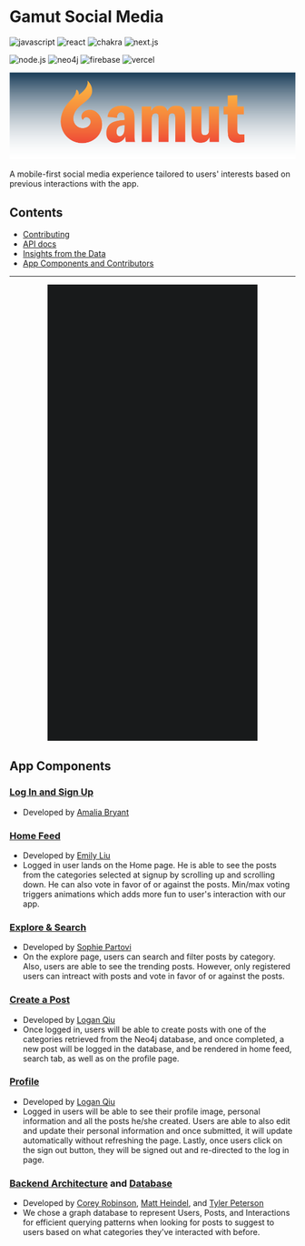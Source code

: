 # Gamut Social Media

![javascript](https://img.shields.io/badge/JavaScript-323330?style=for-the-badge&logo=javascript&logoColor=F7DF1E)
![react](https://img.shields.io/badge/React-20232A?style=for-the-badge&logo=react&logoColor=61DAFB)
![chakra](https://img.shields.io/badge/Chakra--UI-319795?style=for-the-badge&logo=chakra-ui&logoColor=white)
![next.js](https://img.shields.io/badge/next.js-000000?style=for-the-badge&logo=nextdotjs&logoColor=white)

![node.js](https://img.shields.io/badge/Node.js-339933?style=for-the-badge&logo=nodedotjs&logoColor=white)
![neo4j](https://img.shields.io/badge/Neo4j-018bff?style=for-the-badge&logo=neo4j&logoColor=white)
![firebase](https://img.shields.io/badge/firebase-ffca28?style=for-the-badge&logo=firebase&logoColor=black)
![vercel](https://img.shields.io/badge/Vercel-000000?style=for-the-badge&logo=vercel&logoColor=white)

![gamut banner](docs/img/gamut_banner.png)

A mobile-first social media experience tailored to users' interests based on previous interactions with the app.

## Contents

- [Contributing](CONTRIBUTING.md)
- [API docs](docs/API-guide.md)
- [Insights from the Data](docs/Learnings.md)
- [App Components and Contributors](#app-components)

---

<p align="center">
  <img alt="app demo" src="docs/img/demo.gif">
</p>

## App Components

### [Log In and Sign Up](components/login)

- Developed by [Amalia Bryant](https://github.com/cookieByte4130)

### [Home Feed](components/feed)

- Developed by [Emily Liu](https://github.com/yyliu11)
- Logged in user lands on the Home page. He is able to see the posts from the categories selected at signup by scrolling up and scrolling down. He can also vote in favor of or against the posts. Min/max voting triggers animations which adds more fun to user's interaction with our app.

### [Explore & Search](components/search)

- Developed by [Sophie Partovi](https://github.com/sadafpartovi)
- On the explore page, users can search and filter posts by category. Also, users are able to see the trending posts. However, only registered users can intreact with posts and vote in favor of or against the posts.

### [Create a Post](components/new-post)

- Developed by [Logan Qiu](https://github.com/logan-qiu)
- Once logged in, users will be able to create posts with one of the categories retrieved from the Neo4j database, and once completed, a new post will be logged in the database, and be rendered in home feed, search tab, as well as on the profile page.

### [Profile](components/profile)

- Developed by [Logan Qiu](https://github.com/logan-qiu)
- Logged in users will be able to see their profile image, personal information and all the posts he/she created. Users are able to also edit and update their personal information and once submitted, it will update automatically without refreshing the page. Lastly, once users click on the sign out button, they will be signed out and re-directed to the log in page.

### [Backend Architecture](docs/API-guide.md) and [Database](docs/Learnings.md)

- Developed by [Corey Robinson](https://github.com/robin-son1), [Matt Heindel](https://github.com/matt-heindel), and [Tyler Peterson](https://github.com/tylerpetersen02)
- We chose a graph database to represent Users, Posts, and Interactions for efficient querying patterns when looking for posts to suggest to users based on what categories they've interacted with before.
